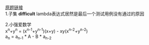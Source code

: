 [原题链接](https://www.nowcoder.com/test/30440638/summary) <br/>
1.子集    **difficult**    lambda表达式居然是最后一个测试用例没有通过的原因

2.小强爱数学   
    x<sup>n</sup>+y<sup>n</sup> = (x<sup>n-1</sup>+y<sup>n-1</sup>)(x+y) - xy(x<sup>n-2</sup>+y<sup>n-2</sup>)    <br>
    a<sub>n</sub> = a<sub>n-1</sub> * A - B * a<sub>n-2</sub>